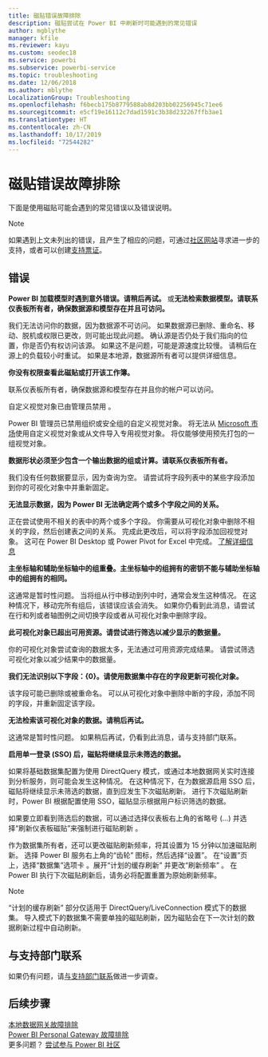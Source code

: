 ```yaml
---
title: 磁贴错误故障排除
description: 磁贴尝试在 Power BI 中刷新时可能遇到的常见错误
author: mgblythe
manager: kfile
ms.reviewer: kayu
ms.custom: seodec18
ms.service: powerbi
ms.subservice: powerbi-service
ms.topic: troubleshooting
ms.date: 12/06/2018
ms.author: mblythe
LocalizationGroup: Troubleshooting
ms.openlocfilehash: f6becb175b8779588ab8d203bb02256945c71ee6
ms.sourcegitcommit: e5cf19e16112c7dad1591c3b38d232267ffb3ae1
ms.translationtype: HT
ms.contentlocale: zh-CN
ms.lasthandoff: 10/17/2019
ms.locfileid: "72544282"
---
```

# <a name="troubleshooting-tile-errors"></a>磁贴错误故障排除
下面是使用磁贴可能会遇到的常见错误以及错误说明。

> [!NOTE]
> 如果遇到上文未列出的错误，且产生了相应的问题，可通过[社区网站](http://community.powerbi.com/)寻求进一步的支持，或者可以创建[支持票证](https://powerbi.microsoft.com/support/)。
> 
> 

## <a name="errors"></a>错误
**Power BI 加载模型时遇到意外错误。请稍后再试。**
或**无法检索数据模型。请联系仪表板所有者，确保数据源和模型存在并且可访问。**

我们无法访问你的数据，因为数据源不可访问。 如果数据源已删除、重命名、移动、脱机或权限已更改，则可能出现此问题。 确认源是否仍处于我们指向的位置，你是否仍有权访问该源。 如果这不是问题，可能是源速度比较慢。 请稍后在源上的负载较小时重试。 如果是本地源，数据源所有者可以提供详细信息。

**你没有权限查看此磁贴或打开该工作簿。**

联系仪表板所有者，确保数据源和模型存在并且你的帐户可以访问。

自定义视觉对象已由管理员禁用  。

Power BI 管理员已禁用组织或安全组的自定义视觉对象。 将无法从 [Microsoft 市场](https://appsource.microsoft.com/en-us/marketplace/apps?page=1&product=power-bi-visuals)使用自定义视觉对象或从文件导入专用视觉对象。 将仅能够使用预先打包的一组视觉对象。


**数据形状必须至少包含一个输出数据的组或计算。请联系仪表板所有者。**

我们没有任何数据要显示，因为查询为空。 请尝试将字段列表中的某些字段添加到你的可视化对象中并重新固定。

**无法显示数据，因为 Power BI 无法确定两个或多个字段之间的关系。**

正在尝试使用不相关的表中的两个或多个字段。 你需要从可视化对象中删除不相关的字段，然后创建表之间的关系。 完成此更改后，可以将字段添加回视觉对象。 这可在 Power BI Desktop 或 Power Pivot for Excel 中完成。 [了解详细信息](desktop-create-and-manage-relationships.md)

**主坐标轴和辅助坐标轴中的组重叠。主坐标轴中的组拥有的密钥不能与辅助坐标轴中的组拥有的相同。**

这通常是暂时性问题。 当将组从行中移动到列中时，通常会发生这种情况。 在这种情况下，移动完所有组后，该错误应该会消失。 如果你仍看到此消息，请尝试在行和列或者轴图例之间切换字段或者从可视化对象中删除字段。  

**此可视化对象已超出可用资源。请尝试进行筛选以减少显示的数据量。**

你的可视化对象尝试查询的数据太多，无法通过可用资源完成结果。 请尝试筛选可视化对象以减少结果中的数据量。

**我们无法识别以下字段：{0}。请使用数据集中存在的字段更新可视化对象。**

该字段可能已删除或被重命名。 可以从可视化对象中删除中断的字段，添加不同的字段，并重新固定该字段。

**无法检索该可视化对象的数据。请稍后再试。**

这通常是暂时性问题。 如果稍后再试，仍看到此消息，请与支持部门联系。

**启用单一登录 (SSO) 后，磁贴将继续显示未筛选的数据。**

如果将基础数据集配置为使用 DirectQuery 模式，或通过本地数据网关实时连接到分析服务，则可能会发生这种情况。 在这种情况下，在为数据源启用 SSO 后，磁贴将继续显示未筛选的数据，直到应发生下次磁贴刷新。 进行下次磁贴刷新时，Power BI 根据配置使用 SSO，磁贴显示根据用户标识筛选的数据。 

如果要立即看到筛选后的数据，可以通过选择仪表板右上角的省略号 (...) 并选择“刷新仪表板磁贴”来强制进行磁贴刷新  。

作为数据集所有者，还可以更改磁贴刷新频率，将其设置为 15 分钟以加速磁贴刷新。 选择 Power BI 服务右上角的“齿轮”  图标，然后选择“设置”。 在“设置”页上，选择“数据集”选项卡   。展开“计划的缓存刷新”  并更改“刷新频率”  。 在 Power BI 执行下次磁贴刷新后，请务必将配置重置为原始刷新频率。

> [!NOTE]
> “计划的缓存刷新”  部分仅适用于 DirectQuery/LiveConnection 模式下的数据集。 导入模式下的数据集不需要单独的磁贴刷新，因为磁贴会在下一次计划的数据刷新过程中自动刷新。

## <a name="contact-support"></a>与支持部门联系
如果仍有问题，请[与支持部门联系](https://support.powerbi.com)做进一步调查。

## <a name="next-steps"></a>后续步骤
[本地数据网关故障排除](service-gateway-onprem-tshoot.md)  
[Power BI Personal Gateway 故障排除](service-admin-troubleshooting-power-bi-personal-gateway.md)  
更多问题？ [尝试参与 Power BI 社区](http://community.powerbi.com/)

